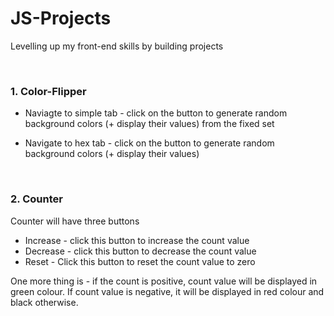 # JS-Projects

Levelling up my front-end skills by building projects

<br>

### 1. Color-Flipper

- Naviagte to simple tab - click on the button to generate random background colors (+ display their values) from the fixed set

- Navigate to hex tab - click on the button to generate random background colors (+ display their values)

<br>

### 2. Counter

Counter will have three buttons

- Increase - click this button to increase the count value
- Decrease - click this button to decrease the count value
- Reset - Click this button to reset the count value to zero

One more thing is - if the count is positive, count value will be displayed in green colour. If count value is negative, it will be displayed in red colour and black otherwise.
